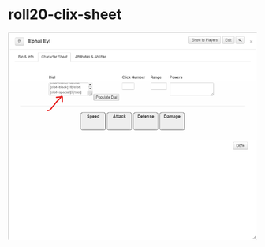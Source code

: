 # roll20-clix-sheet

![First Image](https://github.com/Coogrr/roll20-clix-sheet/blob/master/Documentation/Character%20Sheet%20BBCode.png)
